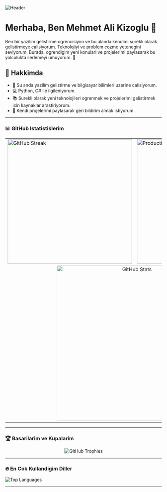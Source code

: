 ![Header](https://repository-images.githubusercontent.com/290457732/76e8d700-8d63-11ea-960a-59c47cdbd7fd)

# Merhaba, Ben Mehmet Ali Kizoglu 👋

Ben bir yazilim gelistirme ogrencisiyim ve bu alanda kendimi surekli olarak gelistirmeye calisiyorum. Teknolojiyi ve problem cozme yetenegini seviyorum. Burada, ogrendigim yeni konulari ve projelerimi paylasarak bu yolculukta ilerlemeyi umuyorum. 🚀

## 🚀 Hakkimda
- 🌱 Su anda yazilim gelistirme ve bilgisayar bilimleri uzerine calisiyorum.
- 💻 Python, C# ile ilgileniyorum.
- 📚 Surekli olarak yeni teknolojileri ogrenmek ve projelerimi gelistirmek icin kaynaklar arastiriyorum.
- 📝 Kendi projelerimi paylasarak geri bildirim almak istiyorum.

---

### 📊 GitHub Istatistiklerim

<table align="center">
  <tr>
    <td>
      <img src="https://github-readme-streak-stats.herokuapp.com/?user=mehmetkzlldev&theme=tokyonight_duo&ring=ff0000&fire=ff0000&currStreakLabel=ff0000" alt="GitHub Streak" width="400" />
    </td>
    <td>
      <img src="https://github-profile-summary-cards.vercel.app/api/cards/productive-time?username=mehmetkzlldev&theme=dracula" alt="Productivity Time" width="400" />
    </td>
  </tr>
  <tr>
    <td colspan="2" align="center">
      <img src="https://github-readme-stats.vercel.app/api?username=mehmetkzlldev&show_icons=true&hide_title=true&hide=prs&count_private=true&theme=dark&icon_color=ff0000&text_color=ff0000&title_color=ff0000" alt="GitHub Stats" width="500" />
    </td>
  </tr>
</table>

---

### 🏆 Basarilarim ve Kupalarim

<p align="center">
  <img src="https://github-profile-trophy.vercel.app/?username=mehmetkzlldev&theme=radical&column=7&margin-w=15&margin-h=15" alt="GitHub Trophies" />
</p>

---

### 🔥 En Cok Kullandigim Diller

![Top Languages](https://github-readme-stats.vercel.app/api/top-langs/?username=mehmetkzlldev&layout=compact&theme=radical)

---
